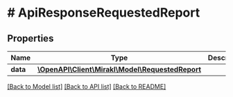 # # ApiResponseRequestedReport

## Properties

Name | Type | Description | Notes
------------ | ------------- | ------------- | -------------
**data** | [**\OpenAPI\Client\Mirakl\Model\RequestedReport**](RequestedReport.md) |  |

[[Back to Model list]](../../README.md#models) [[Back to API list]](../../README.md#endpoints) [[Back to README]](../../README.md)
